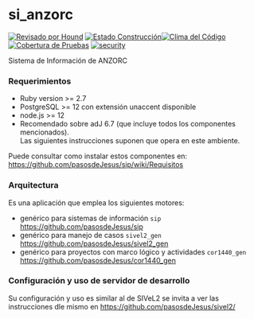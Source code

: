 # si_anzorc


[![Revisado por Hound](https://img.shields.io/badge/Reviewed_by-Hound-8E64B0.svg)](https://houndci.com) [![Estado Construcción](https://gitlab.com/pasosdeJesus/si_anzorc/badges/main/pipeline.svg)](https://gitlab.com/pasosdeJesus/si_anzorc/-/pipelines)[![Clima del Código](https://codeclimate.com/github/pasosdeJesus/sivel2/badges/gpa.svg)](https://codeclimate.com/github/pasosdeJesus/sivel2) [![Cobertura de Pruebas](https://codeclimate.com/github/pasosdeJesus/sivel2/badges/coverage.svg)](https://codeclimate.com/github/pasosdeJesus/sivel2) [![security](https://hakiri.io/github/pasosdeJesus/sivel2/master.svg)](https://hakiri.io/github/pasosdeJesus/sivel2/master)


Sistema de Información de ANZORC


### Requerimientos
* Ruby version >= 2.7
* PostgreSQL >= 12 con extensión unaccent disponible
* node.js >= 12
* Recomendado sobre adJ 6.7 (que incluye todos los componentes mencionados).  
  Las siguientes instrucciones suponen que opera en este ambiente.

Puede consultar como instalar estos componentes en: 
https://github.com/pasosdeJesus/sip/wiki/Requisitos


### Arquitectura

Es una aplicación que emplea los siguientes motores:
*  genérico para sistemas de información ```sip``` https://github.com/pasosdeJesus/sip
*  genérico para manejo de casos ```sivel2_gen``` https://github.com/pasosdeJesus/sivel2_gen
*  genérico para proyectos con marco lógico y actividades ```cor1440_gen``` https://github.com/pasosdeJesus/cor1440_gen


### Configuración y uso de servidor de desarrollo
Su configuración y uso es similar al de SIVeL2 se invita a ver
las instrucciones dle mismo en
https://github.com/pasosdeJesus/sivel2/

